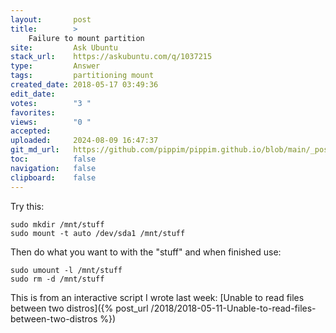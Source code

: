 ```yaml
---
layout:       post
title:        >
    Failure to mount partition
site:         Ask Ubuntu
stack_url:    https://askubuntu.com/q/1037215
type:         Answer
tags:         partitioning mount
created_date: 2018-05-17 03:49:36
edit_date:    
votes:        "3 "
favorites:    
views:        "0 "
accepted:     
uploaded:     2024-08-09 16:47:37
git_md_url:   https://github.com/pippim/pippim.github.io/blob/main/_posts/2018/2018-05-17-Failure-to-mount-partition.md
toc:          false
navigation:   false
clipboard:    false
---
```


Try this:

``` 
sudo mkdir /mnt/stuff
sudo mount -t auto /dev/sda1 /mnt/stuff
```

Then do what you want to with the "stuff" and when finished use:

``` 
sudo umount -l /mnt/stuff
sudo rm -d /mnt/stuff
```

This is from an interactive script I wrote last week: [Unable to read files between two distros]({% post_url /2018/2018-05-11-Unable-to-read-files-between-two-distros %})
